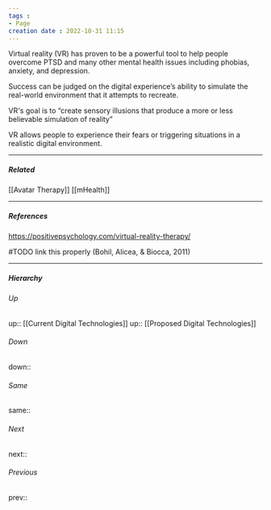 ```yaml
---
tags :
- Page
creation date : 2022-10-31 11:15 
---
```


Virtual reality (VR) has proven to be a powerful tool to help people overcome PTSD and many other mental health issues including phobias, anxiety, and depression.

Success can be judged on the digital experience’s ability to simulate the real-world environment that it attempts to recreate.

VR's goal is to “create sensory illusions that produce a more or less believable simulation of reality” 

VR allows people to experience their fears or triggering situations in a realistic digital environment.

---
##### Related
[[Avatar Therapy]]
[[mHealth]]

---
##### References
https://positivepsychology.com/virtual-reality-therapy/

#TODO  link this properly (Bohil, Alicea, & Biocca, 2011)

---
##### Hierarchy
###### Up
up:: [[Current Digital Technologies]]
up:: [[Proposed Digital Technologies]]

###### Down
down:: 
###### Same
same:: 
###### Next
next:: 
###### Previous
prev:: 